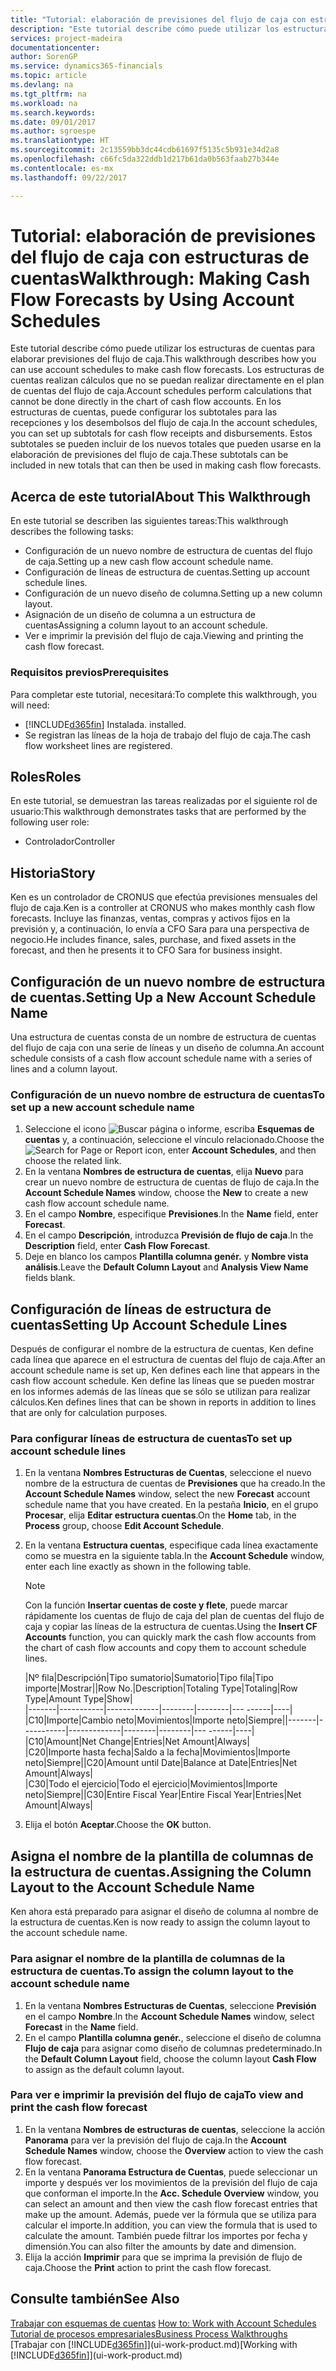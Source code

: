 ```yaml
---
title: "Tutorial: elaboración de previsiones del flujo de caja con estructuras de cuentas | Documentos de Microsoft"
description: "Este tutorial describe cómo puede utilizar los estructuras de cuentas para elaborar previsiones del flujo de caja. Los estructuras de cuentas realizan cálculos que no se puedan realizar directamente en el plan de cuentas del flujo de caja. En los estructuras de cuentas, puede configurar los subtotales para las recepciones y los desembolsos del flujo de caja. Estos subtotales se pueden incluir de los nuevos totales que pueden usarse en la elaboración de previsiones del flujo de caja."
services: project-madeira
documentationcenter: 
author: SorenGP
ms.service: dynamics365-financials
ms.topic: article
ms.devlang: na
ms.tgt_pltfrm: na
ms.workload: na
ms.search.keywords: 
ms.date: 09/01/2017
ms.author: sgroespe
ms.translationtype: HT
ms.sourcegitcommit: 2c13559bb3dc44cdb61697f5135c5b931e34d2a8
ms.openlocfilehash: c66fc5da322ddb1d217b61da0b563faab27b344e
ms.contentlocale: es-mx
ms.lasthandoff: 09/22/2017

---
```

# <a name="walkthrough-making-cash-flow-forecasts-by-using-account-schedules"></a><span data-ttu-id="04002-106">Tutorial: elaboración de previsiones del flujo de caja con estructuras de cuentas</span><span class="sxs-lookup"><span data-stu-id="04002-106">Walkthrough: Making Cash Flow Forecasts by Using Account Schedules</span></span>
<span data-ttu-id="04002-107">Este tutorial describe cómo puede utilizar los estructuras de cuentas para elaborar previsiones del flujo de caja.</span><span class="sxs-lookup"><span data-stu-id="04002-107">This walkthrough describes how you can use account schedules to make cash flow forecasts.</span></span> <span data-ttu-id="04002-108">Los estructuras de cuentas realizan cálculos que no se puedan realizar directamente en el plan de cuentas del flujo de caja.</span><span class="sxs-lookup"><span data-stu-id="04002-108">Account schedules perform calculations that cannot be done directly in the chart of cash flow accounts.</span></span> <span data-ttu-id="04002-109">En los estructuras de cuentas, puede configurar los subtotales para las recepciones y los desembolsos del flujo de caja.</span><span class="sxs-lookup"><span data-stu-id="04002-109">In the account schedules, you can set up subtotals for cash flow receipts and disbursements.</span></span> <span data-ttu-id="04002-110">Estos subtotales se pueden incluir de los nuevos totales que pueden usarse en la elaboración de previsiones del flujo de caja.</span><span class="sxs-lookup"><span data-stu-id="04002-110">These subtotals can be included in new totals that can then be used in making cash flow forecasts.</span></span>  

## <a name="about-this-walkthrough"></a><span data-ttu-id="04002-111">Acerca de este tutorial</span><span class="sxs-lookup"><span data-stu-id="04002-111">About This Walkthrough</span></span>  
<span data-ttu-id="04002-112">En este tutorial se describen las siguientes tareas:</span><span class="sxs-lookup"><span data-stu-id="04002-112">This walkthrough describes the following tasks:</span></span>  

- <span data-ttu-id="04002-113">Configuración de un nuevo nombre de estructura de cuentas del flujo de caja.</span><span class="sxs-lookup"><span data-stu-id="04002-113">Setting up a new cash flow account schedule name.</span></span>  
- <span data-ttu-id="04002-114">Configuración de líneas de estructura de cuentas.</span><span class="sxs-lookup"><span data-stu-id="04002-114">Setting up account schedule lines.</span></span>  
- <span data-ttu-id="04002-115">Configuración de un nuevo diseño de columna.</span><span class="sxs-lookup"><span data-stu-id="04002-115">Setting up a new column layout.</span></span>  
- <span data-ttu-id="04002-116">Asignación de un diseño de columna a un estructura de cuentas</span><span class="sxs-lookup"><span data-stu-id="04002-116">Assigning a column layout to an account schedule.</span></span>  
- <span data-ttu-id="04002-117">Ver e imprimir la previsión del flujo de caja.</span><span class="sxs-lookup"><span data-stu-id="04002-117">Viewing and printing the cash flow forecast.</span></span>  

### <a name="prerequisites"></a><span data-ttu-id="04002-118">Requisitos previos</span><span class="sxs-lookup"><span data-stu-id="04002-118">Prerequisites</span></span>  
<span data-ttu-id="04002-119">Para completar este tutorial, necesitará:</span><span class="sxs-lookup"><span data-stu-id="04002-119">To complete this walkthrough, you will need:</span></span>  

- [!INCLUDE[d365fin](includes/d365fin_md.md)]<span data-ttu-id="04002-120"> Instalada.</span><span class="sxs-lookup"><span data-stu-id="04002-120"> installed.</span></span>  
- <span data-ttu-id="04002-121">Se registran las líneas de la hoja de trabajo del flujo de caja.</span><span class="sxs-lookup"><span data-stu-id="04002-121">The cash flow worksheet lines are registered.</span></span>  

## <a name="roles"></a><span data-ttu-id="04002-122">Roles</span><span class="sxs-lookup"><span data-stu-id="04002-122">Roles</span></span>  
<span data-ttu-id="04002-123">En este tutorial, se demuestran las tareas realizadas por el siguiente rol de usuario:</span><span class="sxs-lookup"><span data-stu-id="04002-123">This walkthrough demonstrates tasks that are performed by the following user role:</span></span>  

- <span data-ttu-id="04002-124">Controlador</span><span class="sxs-lookup"><span data-stu-id="04002-124">Controller</span></span>  

## <a name="story"></a><span data-ttu-id="04002-125">Historia</span><span class="sxs-lookup"><span data-stu-id="04002-125">Story</span></span>  
<span data-ttu-id="04002-126">Ken es un controlador de CRONUS que efectúa previsiones mensuales del flujo de caja.</span><span class="sxs-lookup"><span data-stu-id="04002-126">Ken is a controller at CRONUS who makes monthly cash flow forecasts.</span></span> <span data-ttu-id="04002-127">Incluye las finanzas, ventas, compras y activos fijos en la previsión y, a continuación, lo envía a CFO Sara para una perspectiva de negocio.</span><span class="sxs-lookup"><span data-stu-id="04002-127">He includes finance, sales, purchase, and fixed assets in the forecast, and then he presents it to CFO Sara for business insight.</span></span>  

## <a name="setting-up-a-new-account-schedule-name"></a><span data-ttu-id="04002-128">Configuración de un nuevo nombre de estructura de cuentas.</span><span class="sxs-lookup"><span data-stu-id="04002-128">Setting Up a New Account Schedule Name</span></span>  
<span data-ttu-id="04002-129">Una estructura de cuentas consta de un nombre de estructura de cuentas del flujo de caja con una serie de líneas y un diseño de columna.</span><span class="sxs-lookup"><span data-stu-id="04002-129">An account schedule consists of a cash flow account schedule name with a series of lines and a column layout.</span></span>  

### <a name="to-set-up-a-new-account-schedule-name"></a><span data-ttu-id="04002-130">Configuración de un nuevo nombre de estructura de cuentas</span><span class="sxs-lookup"><span data-stu-id="04002-130">To set up a new account schedule name</span></span>  

1.  <span data-ttu-id="04002-131">Seleccione el icono ![Buscar página o informe](media/ui-search/search_small.png "icono Buscar página o informe"), escriba **Esquemas de cuentas** y, a continuación, seleccione el vínculo relacionado.</span><span class="sxs-lookup"><span data-stu-id="04002-131">Choose the ![Search for Page or Report](media/ui-search/search_small.png "Search for Page or Report icon") icon, enter **Account Schedules**, and then choose the related link.</span></span>  
2.  <span data-ttu-id="04002-132">En la ventana **Nombres de estructura de cuentas**, elija **Nuevo** para crear un nuevo nombre de estructura de cuentas de flujo de caja.</span><span class="sxs-lookup"><span data-stu-id="04002-132">In the **Account Schedule Names** window, choose the **New** to create a new cash flow account schedule name.</span></span>  
3.  <span data-ttu-id="04002-133">En el campo **Nombre**, especifique **Previsiones**.</span><span class="sxs-lookup"><span data-stu-id="04002-133">In the **Name** field, enter **Forecast**.</span></span>  
4.  <span data-ttu-id="04002-134">En el campo **Descripción**, introduzca **Previsión de flujo de caja**.</span><span class="sxs-lookup"><span data-stu-id="04002-134">In the **Description** field, enter **Cash Flow Forecast**.</span></span>  
5.  <span data-ttu-id="04002-135">Deje en blanco los campos **Plantilla columna genér.** y **Nombre vista análisis**.</span><span class="sxs-lookup"><span data-stu-id="04002-135">Leave the **Default Column Layout** and **Analysis View Name** fields blank.</span></span>  

## <a name="setting-up-account-schedule-lines"></a><span data-ttu-id="04002-136">Configuración de líneas de estructura de cuentas</span><span class="sxs-lookup"><span data-stu-id="04002-136">Setting Up Account Schedule Lines</span></span>  
<span data-ttu-id="04002-137">Después de configurar el nombre de la estructura de cuentas, Ken define cada línea que aparece en el estructura de cuentas del flujo de caja.</span><span class="sxs-lookup"><span data-stu-id="04002-137">After an account schedule name is set up, Ken defines each line that appears in the cash flow account schedule.</span></span> <span data-ttu-id="04002-138">Ken define las líneas que se pueden mostrar en los informes además de las líneas que se sólo se utilizan para realizar cálculos.</span><span class="sxs-lookup"><span data-stu-id="04002-138">Ken defines lines that can be shown in reports in addition to lines that are only for calculation purposes.</span></span>  

### <a name="to-set-up-account-schedule-lines"></a><span data-ttu-id="04002-139">Para configurar líneas de estructura de cuentas</span><span class="sxs-lookup"><span data-stu-id="04002-139">To set up account schedule lines</span></span>  

1.  <span data-ttu-id="04002-140">En la ventana **Nombres Estructuras de Cuentas**, seleccione el nuevo nombre de la estructura de cuentas de **Previsiones** que ha creado.</span><span class="sxs-lookup"><span data-stu-id="04002-140">In the **Account Schedule Names** window, select the new **Forecast** account schedule name that you have created.</span></span> <span data-ttu-id="04002-141">En la pestaña **Inicio**, en el grupo **Procesar**, elija **Editar estructura cuentas**.</span><span class="sxs-lookup"><span data-stu-id="04002-141">On the **Home** tab, in the **Process** group, choose **Edit Account Schedule**.</span></span>  
2.  <span data-ttu-id="04002-142">En la ventana **Estructura cuentas**, especifique cada línea exactamente como se muestra en la siguiente tabla.</span><span class="sxs-lookup"><span data-stu-id="04002-142">In the **Account Schedule** window, enter each line exactly as shown in the following table.</span></span>  

    > [!NOTE]  
    >  <span data-ttu-id="04002-143">Con la función **Insertar cuentas de coste y flete**, puede marcar rápidamente los cuentas de flujo de caja del plan de cuentas del flujo de caja y copiar las líneas de la estructura de cuentas.</span><span class="sxs-lookup"><span data-stu-id="04002-143">Using the **Insert CF Accounts** function, you can quickly mark the cash flow accounts from the chart of cash flow accounts and copy them to account schedule lines.</span></span>  

    <span data-ttu-id="04002-144">|Nº fila|Descripción|Tipo sumatorio|Sumatorio|Tipo fila|Tipo importe|Mostrar|</span><span class="sxs-lookup"><span data-stu-id="04002-144">|Row No.|Description|Totaling Type|Totaling|Row Type|Amount Type|Show|</span></span>  
    <span data-ttu-id="04002-145">|-------|-----------|-------------|--------|--------|---  ------|----| |C10|Importe|Cambio neto|Movimientos|Importe neto|Siempre|</span><span class="sxs-lookup"><span data-stu-id="04002-145">|-------|-----------|-------------|--------|--------|---  ------|----| |C10|Amount|Net Change|Entries|Net Amount|Always|</span></span>  
    <span data-ttu-id="04002-146">|C20|Importe hasta fecha|Saldo a la fecha|Movimientos|Importe neto|Siempre|</span><span class="sxs-lookup"><span data-stu-id="04002-146">|C20|Amount until Date|Balance at Date|Entries|Net Amount|Always|</span></span>  
    <span data-ttu-id="04002-147">|C30|Todo el ejercicio|Todo el ejercicio|Movimientos|Importe neto|Siempre|</span><span class="sxs-lookup"><span data-stu-id="04002-147">|C30|Entire Fiscal Year|Entire Fiscal Year|Entries|Net Amount|Always|</span></span>  

4.  <span data-ttu-id="04002-148">Elija el botón **Aceptar**.</span><span class="sxs-lookup"><span data-stu-id="04002-148">Choose the **OK** button.</span></span>  

## <a name="assigning-the-column-layout-to-the-account-schedule-name"></a><span data-ttu-id="04002-149">Asigna el nombre de la plantilla de columnas de la estructura de cuentas.</span><span class="sxs-lookup"><span data-stu-id="04002-149">Assigning the Column Layout to the Account Schedule Name</span></span>  
<span data-ttu-id="04002-150">Ken ahora está preparado para asignar el diseño de columna al nombre de la estructura de cuentas.</span><span class="sxs-lookup"><span data-stu-id="04002-150">Ken is now ready to assign the column layout to the account schedule name.</span></span>  

### <a name="to-assign-the-column-layout-to-the-account-schedule-name"></a><span data-ttu-id="04002-151">Para asignar el nombre de la plantilla de columnas de la estructura de cuentas.</span><span class="sxs-lookup"><span data-stu-id="04002-151">To assign the column layout to the account schedule name</span></span>  

1.  <span data-ttu-id="04002-152">En la ventana **Nombres Estructuras de Cuentas**, seleccione **Previsión** en el campo **Nombre**.</span><span class="sxs-lookup"><span data-stu-id="04002-152">In the **Account Schedule Names** window, select **Forecast** in the **Name** field.</span></span>  
2.  <span data-ttu-id="04002-153">En el campo **Plantilla columna genér.**, seleccione el diseño de columna **Flujo de caja** para asignar como diseño de columnas predeterminado.</span><span class="sxs-lookup"><span data-stu-id="04002-153">In the **Default Column Layout** field, choose the column layout **Cash Flow** to assign as the default column layout.</span></span>  

### <a name="to-view-and-print-the-cash-flow-forecast"></a><span data-ttu-id="04002-154">Para ver e imprimir la previsión del flujo de caja</span><span class="sxs-lookup"><span data-stu-id="04002-154">To view and print the cash flow forecast</span></span>  
1.  <span data-ttu-id="04002-155">En la ventana **Nombres de estructuras de cuentas**, seleccione la acción **Panorama** para ver la previsión del flujo de caja.</span><span class="sxs-lookup"><span data-stu-id="04002-155">In the **Account Schedule Names** window, choose the **Overview** action to view the cash flow forecast.</span></span>  
2.  <span data-ttu-id="04002-156">En la ventana **Panorama Estructura de Cuentas**, puede seleccionar un importe y después ver los movimientos de la previsión del flujo de caja que conforman el importe.</span><span class="sxs-lookup"><span data-stu-id="04002-156">In the **Acc. Schedule Overview** window, you can select an amount and then view the cash flow forecast entries that make up the amount.</span></span> <span data-ttu-id="04002-157">Además, puede ver la fórmula que se utiliza para calcular el importe.</span><span class="sxs-lookup"><span data-stu-id="04002-157">In addition, you can view the formula that is used to calculate the amount.</span></span> <span data-ttu-id="04002-158">También puede filtrar los importes por fecha y dimensión.</span><span class="sxs-lookup"><span data-stu-id="04002-158">You can also filter the amounts by date and dimension.</span></span>  
3.  <span data-ttu-id="04002-159">Elija la acción **Imprimir** para que se imprima la previsión de flujo de caja.</span><span class="sxs-lookup"><span data-stu-id="04002-159">Choose the **Print** action to print the cash flow forecast.</span></span>  

## <a name="see-also"></a><span data-ttu-id="04002-160">Consulte también</span><span class="sxs-lookup"><span data-stu-id="04002-160">See Also</span></span>  
 <span data-ttu-id="04002-161">[Trabajar con esquemas de cuentas](bi-how-work-account-schedule.md) </span><span class="sxs-lookup"><span data-stu-id="04002-161">[How to: Work with Account Schedules](bi-how-work-account-schedule.md) </span></span>  
 [<span data-ttu-id="04002-162">Tutorial de procesos empresariales</span><span class="sxs-lookup"><span data-stu-id="04002-162">Business Process Walkthroughs</span></span>](walkthrough-business-process-walkthroughs.md)  
 <span data-ttu-id="04002-163">[Trabajar con [!INCLUDE[d365fin](includes/d365fin_md.md)]](ui-work-product.md)</span><span class="sxs-lookup"><span data-stu-id="04002-163">[Working with [!INCLUDE[d365fin](includes/d365fin_md.md)]](ui-work-product.md)</span></span>

